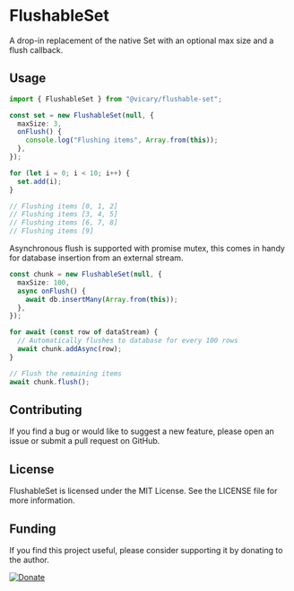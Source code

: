 # FlushableSet

A drop-in replacement of the native Set with an optional max size and a flush
callback.

## Usage

```typescript
import { FlushableSet } from "@vicary/flushable-set";

const set = new FlushableSet(null, {
  maxSize: 3,
  onFlush() {
    console.log("Flushing items", Array.from(this));
  },
});

for (let i = 0; i < 10; i++) {
  set.add(i);
}

// Flushing items [0, 1, 2]
// Flushing items [3, 4, 5]
// Flushing items [6, 7, 8]
// Flushing items [9]
```

Asynchronous flush is supported with promise mutex, this comes in handy for
database insertion from an external stream.

```typescript
const chunk = new FlushableSet(null, {
  maxSize: 100,
  async onFlush() {
    await db.insertMany(Array.from(this));
  },
});

for await (const row of dataStream) {
  // Automatically flushes to database for every 100 rows
  await chunk.addAsync(row);
}

// Flush the remaining items
await chunk.flush();
```

## Contributing

If you find a bug or would like to suggest a new feature, please open an issue
or submit a pull request on GitHub.

## License

FlushableSet is licensed under the MIT License. See the LICENSE file for more
information.

## Funding

If you find this project useful, please consider supporting it by donating to
the author.

[![Donate](https://img.shields.io/static/v1?label=Sponsor&message=%E2%9D%A4&logo=GitHub)](https://github.com/sponsors/vicary)
